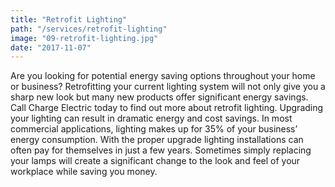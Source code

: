 ```yaml
---
title: "Retrofit Lighting"
path: "/services/retrofit-lighting"
image: "09-retrofit-lighting.jpg"
date: "2017-11-07"
---
```


Are you looking for potential energy saving options throughout your home or business? Retrofitting your current lighting system will not only give you a sharp new look but many new products offer significant energy savings. Call Charge Electric today to find out more about retrofit lighting. Upgrading your lighting can result in dramatic energy and cost savings. In most commercial applications, lighting makes up for 35% of your business’ energy consumption. With the proper upgrade lighting installations can often pay for themselves in just a few years. Sometimes simply replacing your lamps will create a significant change to the look and feel of your workplace while saving you money.
